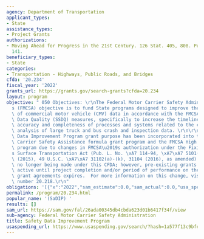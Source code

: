 ```yaml
---
agency: Department of Transportation
applicant_types:
- State
assistance_types:
- Project Grants
authorizations:
- Moving Ahead for Progress in the 21st Century. 126 Stat. 405, 808. Pub. L. 112,
  141.
beneficiary_types:
- State
categories:
- Transportation - Highways, Public Roads, and Bridges
cfda: '20.234'
fiscal_year: '2022'
grants_url: https://grants.gov/search-grants?cfda=20.234
layout: program
objective: " 050 Objectives: \r\nThe Federal Motor Carrier Safety Administration\u2019\
  s (FMCSA) objective is to fund State programs designed to improve the overall quality\
  \ of commercial motor vehicle (CMV) data in accordance with the FMCSA State Safety\
  \ Data Quality (SSDQ) measures, specifically to increase the timeliness, efficiency,\
  \ accuracy and completeness of processes and systems related to the collection and\
  \ analysis of large truck and bus crash and inspection data. \r\n\r\nThe Safety\
  \ Data Improvement Program grant purpose has been incorporated into the FMCSA Motor\
  \ Carrier Safety Assistance formula grant program and the FMCSA High Priority grant\
  \ program due to changes in FMCSA\u2019s authorization under the Fixing America\u2019\
  s Surface Transportation Act (Pub. L. No. \xA7 114-94, \xA7\xA7 5101(a) and 5101(c)\
  \ (2015), 49 U.S.C. \xA7\xA7 31102(a)-(k), 31104 (2016), as amended).  Awards are\
  \ no longer being made under this CFDA; however, pre-existing grants will remain\
  \ active until project completion and/or period of performance on the individual\
  \ grant agreements expires.  For more information on this change, visit FMCSA CFDA\
  \ number 20.218.\r\n"
obligations: '[{"x":"2022","sam_estimate":0.0,"sam_actual":0.0,"usa_spending_actual":-424008.18},{"x":"2023","sam_estimate":0.0,"sam_actual":0.0,"usa_spending_actual":0.0},{"x":"2024","sam_estimate":0.0,"sam_actual":0.0,"usa_spending_actual":0.0}]'
permalink: /program/20.234.html
popular_name: '(SaDIP) '
results: []
sam_url: https://sam.gov/fal/26ada00345db4cbda623d01b6417f34f/view
sub-agency: Federal Motor Carrier Safety Administration
title: Safety Data Improvement Program
usaspending_url: https://www.usaspending.gov/search/?hash=1a577f13c9bfed50b7fb62ae36a89acc
---
```

